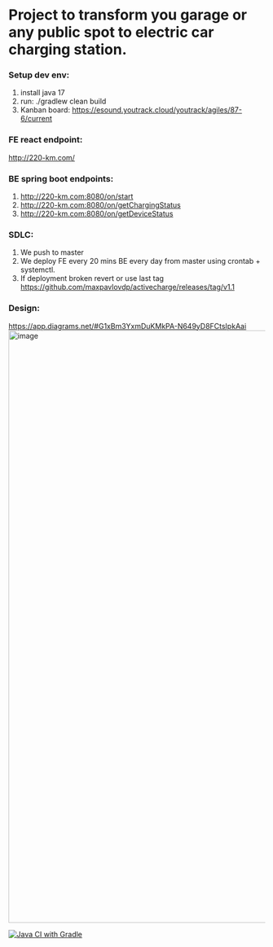 # Project to transform you garage or any public spot to electric car charging station.

### Setup dev env:
1. install java 17
2. run: ./gradlew clean build
3. Kanban board: https://esound.youtrack.cloud/youtrack/agiles/87-6/current

### FE react endpoint: 
http://220-km.com/

### BE spring boot endpoints:
1. http://220-km.com:8080/on/start
2. http://220-km.com:8080/on/getChargingStatus
3. http://220-km.com:8080/on/getDeviceStatus

### SDLC:
1. We push to master
2. We deploy FE every 20 mins BE every day from master using crontab + systemctl. 
3. If deployment broken revert or use last tag https://github.com/maxpavlovdp/activecharge/releases/tag/v1.1

### Design:
https://app.diagrams.net/#G1xBm3YxmDuKMkPA-N649yD8FCtsIpkAai
<img width="1164" alt="image" src="https://user-images.githubusercontent.com/5563023/170946617-ced3502b-1c24-43bb-b3b7-6cb974d56542.png">


[![Java CI with Gradle](https://github.com/maxpavlovdp/activecharge/actions/workflows/gradle.yml/badge.svg)](https://github.com/maxpavlovdp/activecharge/actions/workflows/gradle.yml)

